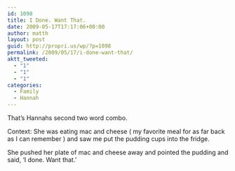 ```yaml
---
id: 1098
title: I Done. Want That.
date: 2009-05-17T17:17:06+00:00
author: matth
layout: post
guid: http://propri.us/wp/?p=1098
permalink: /2009/05/17/i-done-want-that/
aktt_tweeted:
  - "1"
  - "1"
  - "1"
categories:
  - Family
  - Hannah
---
```

That&#8217;s Hannahs second two word combo. 

Context: She was eating mac and cheese ( my favorite meal for as far back as I can remember ) and saw me put the pudding cups into the fridge. 

She pushed her plate of mac and cheese away and pointed the pudding and said, &#8216;I done. Want that.&#8217;